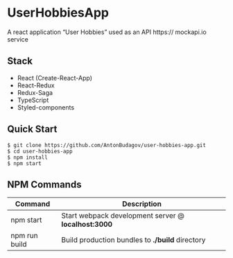 # UserHobbiesApp

A react application “User Hobbies” used as an API https:// mockapi.io service

## Stack

- React (Create-React-App)
- React-Redux
- Redux-Saga
- TypeScript
- Styled-components

## Quick Start

```shell
$ git clone https://github.com/AntonBudagov/user-hobbies-app.git
$ cd user-hobbies-app
$ npm install
$ npm start
```

## NPM Commands

| Command       | Description                                           |
| ------------- | ----------------------------------------------------- |
| npm start     | Start webpack development server @ **localhost:3000** |
| npm run build | Build production bundles to **./build** directory     |
